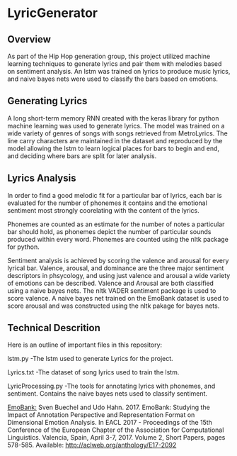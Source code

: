 # LyricGenerator

## Overview
As part of the Hip Hop generation group, this project utilized machine learning techniques to generate lyrics and pair them with melodies based on sentiment analysis. An lstm was trained on lyrics to produce music lyrics, and naive bayes nets were used to classify the bars based on emotions.

## Generating Lyrics
A long short-term memory RNN created with the keras library for python machine learning was used to generate lyrics. The model was trained on a wide variety of genres of songs with songs retrieved from MetroLyrics. The line carry characters are maintained in the dataset and reproduced by the model allowing the lstm to learn logical places for bars to begin and end, and deciding where bars are split for later analysis.

## Lyrics Analysis
In order to find a good melodic fit for a particular bar of lyrics, each bar is evaluated for the number of phonemes it contains and the emotional sentiment most strongly coorelating with the content of the lyrics. 

Phonemes are counted as an estimate for the number of notes a particular bar should hold, as phonemes depict the number of particular sounds produced within every word. Phonemes are counted using the nltk package for python. 

Sentiment analysis is achieved by scoring the valence and arousal for every lyrical bar. Valence, arousal, and dominance are the three major sentiment descriptors in phsycology, and using just valence and arousal a wide variety of emotions can be described. Valence and Arousal are both classified using a naive bayes nets. The nltk VADER sentiment package is used to score valence. A naive bayes net trained on the EmoBank dataset is used to score arousal and was constructed using the nltk pakage for bayes nets.

## Technical Descrition
Here is an outline of important files in this repository:

lstm.py  -The lstm used to generate Lyrics for the project.

Lyrics.txt  -The dataset of song lyrics used to train the lstm.

LyricProcessing.py  -The tools for annotating lyrics with phonemes, and sentiment. Contains the naive bayes nets used to classify sentiment.

[EmoBank:](https://github.com/JULIELab/EmoBank)
Sven Buechel and Udo Hahn. 2017. EmoBank: Studying the Impact of Annotation Perspective and Representation Format on Dimensional Emotion Analysis. In EACL 2017 - Proceedings of the 15th Conference of the European Chapter of the Association for Computational Linguistics. Valencia, Spain, April 3-7, 2017. Volume 2, Short Papers, pages 578-585. Available: http://aclweb.org/anthology/E17-2092
